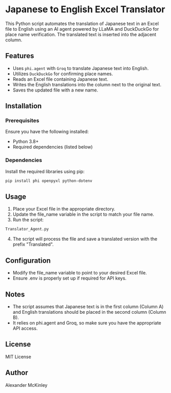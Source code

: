 # Japanese to English Excel Translator

This Python script automates the translation of Japanese text in an Excel file to English using an AI agent powered by LLaMA and DuckDuckGo for place name verification. The translated text is inserted into the adjacent column.

## Features
- Uses `phi.agent` with `Groq` to translate Japanese text into English.
- Utilizes `DuckDuckGo` for confirming place names.
- Reads an Excel file containing Japanese text.
- Writes the English translations into the column next to the original text.
- Saves the updated file with a new name.

## Installation
### Prerequisites
Ensure you have the following installed:
- Python 3.8+
- Required dependencies (listed below)

### Dependencies
Install the required libraries using pip:
```sh
pip install phi openpyxl python-dotenv
```
## Usage
1. Place your Excel file in the appropriate directory.
2. Update the file_name variable in the script to match your file name.
3. Run the script:
```sh
Translator_Agent.py
```
4. The script will process the file and save a translated version with the prefix "Translated".
## Configuration
- Modify the file_name variable to point to your desired Excel file.
- Ensure .env is properly set up if required for API keys.
## Notes
- The script assumes that Japanese text is in the first column (Column A) and English translations should be placed in the second column (Column B).
- It relies on phi.agent and Groq, so make sure you have the appropriate API access.
## License
MIT License

## Author
Alexander McKinley
